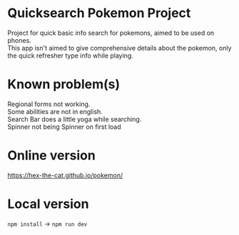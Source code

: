 # Quicksearch Pokemon Project

Project for quick basic info search for pokemons, aimed to be used on phones.  
This app isn't aimed to give comprehensive details about the pokemon, only the quick refresher type info while playing.

# Known problem(s)

Regional forms not working.  
Some abilities are not in english.  
Search Bar does a little yoga while searching.  
Spinner not being Spinner on first load

# Online version

https://hex-the-cat.github.io/pokemon/

# Local version

```npm install``` -> ```npm run dev```
